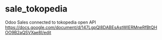 # sale_tokopedia
Odoo Sales connected to tokopedia open API
https://docs.google.com/document/d/147LgpQl8DABEsAstWlERMneRfBtQHOO9B2aQSVXae8I/edit

